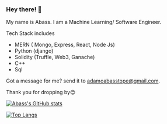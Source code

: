 ### Hey there! 👋

My name is Abass. I am a Machine Learning/ Software Engineer.

Tech Stack includes

- MERN ( Mongo, Express, React, Node Js)
- Python (django)
- Solidity (Truffle, Web3, Ganache)
- C++
- Sql 

Got a message for me? send it to adamoabasstope@gmail.com.

Thank you for dropping by😊


[![Abass's GitHub stats](https://github-readme-stats.vercel.app/api?username=iamtope&count_private=true&show_icons=true&theme=dracula)](https://github.com/anuraghazra/github-readme-stats)

[![Top Langs](https://github-readme-stats.vercel.app/api/top-langs/?username=iamtope&layout=compact&theme=dracula&count_private=true)](https://github.com/anuraghazra/github-readme-stats)
